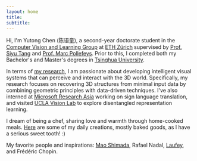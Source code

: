 ```yaml
---
layout: home
title: 
subtitle: 
---
```


Hi, I'm Yutong Chen (陈语童), a second-year doctorate student in the [Computer Vision and Learning Group](https://vlg.inf.ethz.ch/) at [ETH Zürich](https://ethz.ch/en.html) supervised by [Prof. Siyu Tang](https://vlg.inf.ethz.ch/team/Prof-Dr-Siyu-Tang.html) and [Prof. Marc Pollefeys](https://people.inf.ethz.ch/marc.pollefeys/). Prior to this, I completed both my Bachelor's and Master's degrees in [Tsinghua University](https://www.tsinghua.edu.cn/en/).

In terms of [my research](https://chenyutongthu.github.io/publication/), I am passionate about developing intelligent visual systems that can perceive and interact with the 3D world. Specifically, my research focuses on recovering 3D structures from minimal input data by combining geometric principles with data-driven techniques. I've also interned at [Microsoft Research Asia](https://www.microsoft.com/en-us/research/lab/microsoft-research-asia/) working on sign language translation, and visited [UCLA Vision Lab](http://vision.ucla.edu/index.html) to explore disentangled representation learning.

I dream of being a chef, sharing love and warmth through home-cooked meals. [Here](https://chenyutongthu.github.io/kitchen/) are some of my daily creations, mostly baked goods, as I have a serious sweet tooth! :)

My favorite people and inspirations: [Mao Shimada](https://www.youtube.com/watch?v=J1OQwpEWorc), Rafael Nadal, [Laufey](https://www.youtube.com/channel/UChpKl3waLmccNeYH9LGYjUQ), and Frédéric Chopin.
